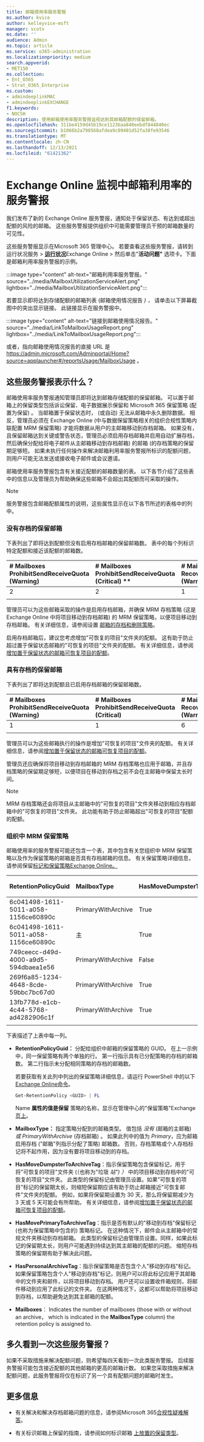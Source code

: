 ```yaml
---
title: 邮箱使用率服务警报
ms.author: kvice
author: kelleyvice-msft
manager: scotv
ms.date: ''
audience: Admin
ms.topic: article
ms.service: o365-administration
ms.localizationpriority: medium
search.appverid:
- MET150
ms.collection:
- Ent_O365
- Strat_O365_Enterprise
ms.custom:
- admindeeplinkMAC
- admindeeplinkEXCHANGE
f1.keywords:
- NOCSH
description: 使用邮箱使用率服务警报监视达到其邮箱配额的保留邮箱。
ms.openlocfilehash: 311be4159d45b19ce1123baa840eebdf844840ec
ms.sourcegitcommit: b1066b2a798568afdea9c09401d52fa38fe93546
ms.translationtype: MT
ms.contentlocale: zh-CN
ms.lasthandoff: 12/13/2021
ms.locfileid: "61421362"
---
```

# <a name="service-alerts-for-mailbox-utilization-in-exchange-online-monitoring"></a>Exchange Online 监视中邮箱利用率的服务警报

我们发布了新的 Exchange Online 服务警报，通知处于保留状态、有达到或超出配额的风险的邮箱。 这些服务警报提供组织中可能需要管理员干预的邮箱数量的可见性。

这些服务警报显示在Microsoft 365 管理中心。 若要查看这些服务警报，请转到运行状况服务  >  <a href="https://go.microsoft.com/fwlink/p/?linkid=842900" target="_blank">**运行状况**</a>Exchange Online  >  然后单击"**活动问题"** 选项卡。下面是邮箱利用率服务警报的示例。

:::image type="content" alt-text="邮箱利用率服务警报。" source="../media/MailboxUtilizationServiceAlert.png" lightbox="../media/MailboxUtilizationServiceAlert.png":::

若要显示即将达到存储配额的邮箱列表 (邮箱使用情况报告 *) ，* 请单击以下屏幕截图中的突出显示链接。 此链接显示在服务警报中。

:::image type="content" alt-text="链接到邮箱使用情况报告。" source="../media/LinkToMailboxUsageReport.png" lightbox="../media/LinkToMailboxUsageReport.png":::

或者，指向邮箱使用情况报告的直接 URL 是 <https://admin.microsoft.com/Adminportal/Home?source=applauncher#/reportsUsage/MailboxUsage> 。

## <a name="what-do-these-service-alerts-indicate"></a>这些服务警报表示什么？

邮箱使用率服务警报通知管理员即将达到邮箱存储配额的保留邮箱。 可以置于邮箱上的保留类型包括诉讼保留、电子数据展示保留和 Microsoft 365 保留策略 (配置为保留) 。 当邮箱置于保留状态时， (或自动) 无法从邮箱中永久删除数据。 相反，管理员必须在 Exchange Online (中与数据保留策略相关的组织合规性策略内联配置 MRM 保留策略) 才能将数据从用户的主邮箱移动到存档邮箱。 如果没有，且保留邮箱达到关键或警告状态，管理员必须启用存档邮箱并启用自动[](../compliance/enable-archive-mailboxes.md)扩展存档，然后确保[](../compliance/enable-autoexpanding-archiving.md)分配给将电子邮件从主邮箱移动到存档邮箱) 的邮箱 (的存档策略的保留期足够短。 如果未执行任何操作来解决邮箱利用率服务警报所标识的配额问题，则用户可能无法发送或接收电子邮件或会议邀请。

邮箱使用率服务警报包含有关接近配额的邮箱数量的表。 以下各节介绍了这些表中的信息以及管理员为帮助确保这些邮箱不会超出其配额而可采取的操作。

> [!NOTE]
> 服务警报包含邮箱配额属性的说明，这些属性显示在以下各节所述的表格中的列中。

### <a name="mailboxes-on-hold-without-an-archive"></a>没有存档的保留邮箱

下表列出了即将达到配额但没有启用存档邮箱的保留邮箱数。 表中的每个列标识特定配额和接近该配额的邮箱数。

| # Mailboxes ProhibitSendReceiveQuota (Warning) | # Mailboxes ProhibitSendReceiveQuota (Critical) ** |# Mailboxes RecoverableItemsQuota (Warning) |# Mailboxes RecoverableItemsQuota (Critical) ** |
|:--------------|:--------------|:------------------|:--------------- |
| 2             | 2             | 1                 | 0               |
||||

管理员可以为这些邮箱采取的操作是启用存档邮箱，并确保 MRM 存档策略 (这是 Exchange Online 中将项目移动到存档邮箱) 的 MRM 保留策略，以便项目移动到存档邮箱。 有关详细信息，请参阅设置 [邮箱的存档和删除策略](../compliance/set-up-an-archive-and-deletion-policy-for-mailboxes.md)。

启用存档邮箱后，建议您考虑增加"可恢复的项目"文件夹的配额。 这有助于防止超过置于保留状态邮箱的"可恢复的项目"文件夹的配额。 有关详细信息，请参阅[增加置于保留状态的邮箱可恢复项目的配额](../compliance/increase-the-recoverable-quota-for-mailboxes-on-hold.md)。

### <a name="mailboxes-on-hold-with-an-archive"></a>具有存档的保留邮箱

下表列出了即将达到配额且已启用存档邮箱的保留邮箱数。

|# Mailboxes ProhibitSendReceiveQuota (Warning)  |# Mailboxes ProhibitSendReceiveQuota (Critical)  |# Mailboxes RecoverableItemsQuota (Warning)  |# Mailboxes RecoverableItemsQuota (Critical) ** |
|:--------------|:--------------|:------------------|:--------------- |
| 1             | 1             | 6                  | 0               |
||||

管理员可以为这些邮箱执行的操作是增加"可恢复的项目"文件夹的配额。 有关详细信息，请参阅[增加置于保留状态的邮箱可恢复项目的配额](../compliance/increase-the-recoverable-quota-for-mailboxes-on-hold.md)。

管理员还应确保将项目移动到存档邮箱的 MRM 存档策略也应用于邮箱，并且存档策略的保留期足够短，以便项目在移动到存档之前不会在主邮箱中保留太长时间。

> [!NOTE]
> MRM 存档策略还会将项目从主邮箱中的"可恢复的项目"文件夹移动到相应存档邮箱中的"可恢复的项目"文件夹。 此功能有助于防止邮箱超出"可恢复的项目"配额的配额。

### <a name="mrm-retention-policies-in-your-organization"></a>组织中 MRM 保留策略

邮箱使用率的服务警报可能还包含一个表，其中包含有关您组织中 MRM 保留策略以及作为保留策略的邮箱是否具有存档邮箱的信息。 有关保留策略详细信息，请参阅保留[标记和保留策略Exchange Online。](/exchange/security-and-compliance/messaging-records-management/retention-tags-and-policies)

| RetentionPolicyGuid | MailboxType | HasMoveDumpsterToArchiveTag | HasMovePrimaryToArchiveTag | HasPersonalArchiveTag |  邮箱 |
|:--------------|:--------------|:---------------|:---------------|:---------------|:--------------- |
| 6c041498-1611-5011-a058-1156ce60890c | PrimaryWithArchive | True | False | True | 398 |
| 6c041498-1611-5011-a058-1156ce60890c | 主 | True | False | True | 10  |
| 749ceecc-d49d-4000-a9d5-594dbaea1e56 | PrimaryWithArchive | False | True | False | 7  |
| 269f6a85-1234-4648-8cde-59bbc7bc67d0 | PrimaryWithArchive | True | True | True | 1 |
| 13fb778d-e1cb-4c44-5768-ad4282906c1f | PrimaryWithArchive | True | True  | False | 1 |
|||||||

下表描述了上表中每一列。

- **RetentionPolicyGuid：** 分配给组织中邮箱的保留策略的 GUID。 在上一示例中，同一保留策略有两个单独的行。 第一行指示具有已分配策略的存档的邮箱数。 第二行指示未分配相同策略的存档的邮箱数。

   若要获取有关此列中列出的保留策略详细信息，请运行 PowerShell 中的以下[Exchange Online命令](/powershell/exchange/connect-to-exchange-online-powershell)。

   ```powershell
   Get-RetentionPolicy <GUID> | FL
   ```

   Name **属性的值是保留** 策略的名称，显示在管理中心的"保留策略"Exchange <a href="https://go.microsoft.com/fwlink/p/?linkid=2059104" target="_blank">页上</a>。

- **MailboxType：** 指定策略分配到的邮箱类型。 值包括 *没有* (邮箱的主邮箱) *或 PrimaryWithArchive* (存档邮箱) 。 如果此列中的值为 *Primary*，应为邮箱启用存档 ("邮箱"列指示分配了策略) 邮箱数。 否则，存档策略或个人存档标记将不起作用，因为没有要将项目移动到的存档。

- **HasMoveDumpsterToArchiveTag**：指示保留策略包含保留标记，用于将"可恢复的项目"文件夹 (（也称为"垃圾 *站") ）* 中的项目移动到存档中的"可恢复的项目"文件夹。 此类型的保留标记由管理员设置。如果"可恢复的项目"标记的保留期太长，则缩短保留期应该有助于防止邮箱接近"可恢复邮件"文件夹的配额。 例如，如果将保留期设置为 30 天，那么将保留期减少为 3 天或 5 天可能会有所帮助。  有关详细信息，请参阅[增加置于保留状态的邮箱可恢复项目的配额](../compliance/increase-the-recoverable-quota-for-mailboxes-on-hold.md)。

- **HasMovePrimaryToArchiveTag**：指示是否有默认的"移动到存档"保留标记 (也称为保留策略中包含的) 策略标记。  在这种情况下，邮件会从主邮箱中的常规文件夹移动到存档邮箱。 此类型的保留标记由管理员设置。同样，如果此标记的保留期太长，则用户可能遇到持续达到其主邮箱的配额的问题。 缩短存档策略的保留期有助于解决此问题。

- **HasPersonalArchiveTag**：指示保留策略是否包含个人"移动到存档"标记。 如果保留策略包含个人"移动到存档"标记，则用户可以将此标记应用于其邮箱中的文件夹和邮件，以将项目移动到存档。 用户还可以设置收件箱规则，将邮件移动到应用了此标记的文件夹。 在这两种情况下，这都可以帮助将项目移动到存档，以帮助避免达到其主邮箱的配额。

- **Mailboxes**： Indicates the number of mailboxes (those with or without an archive， which is indicated in the **MailboxType** column) the retention policy is assigned to.

## <a name="how-often-will-i-see-these-service-alerts"></a>多久看到一次这些服务警报？

如果不采取措施来解决配额问题，则希望每四天看到一次此类服务警报。 后续服务警报可能包含接近配额的其他邮箱的更高的邮箱计数。 如果您采取措施来解决配额问题，此服务警报将仅在标识了另一个具有配额问题的邮箱时发生。

## <a name="more-information"></a>更多信息

- 有关解决和解决存档邮箱问题的信息，请参阅Microsoft 365[合规性疑难解答](/office365/troubleshoot/microsoft-365-compliance-welcome)。

- 有关标识邮箱上保留的指南，请参阅如何标识邮箱 [上放置的保留类型](../compliance/identify-a-hold-on-an-exchange-online-mailbox.md)。
